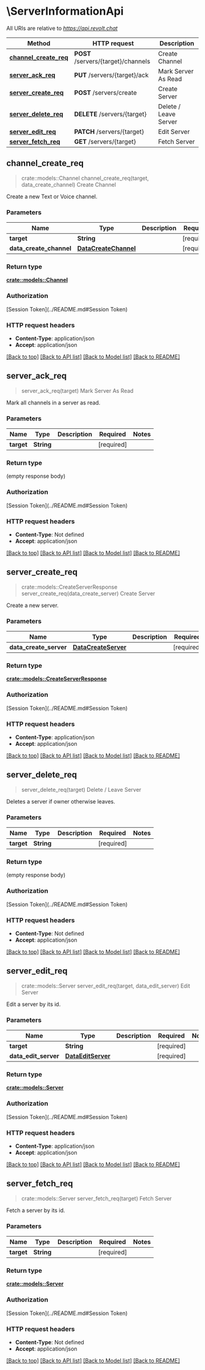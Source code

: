# \ServerInformationApi

All URIs are relative to *https://api.revolt.chat*

Method | HTTP request | Description
------------- | ------------- | -------------
[**channel_create_req**](ServerInformationApi.md#channel_create_req) | **POST** /servers/{target}/channels | Create Channel
[**server_ack_req**](ServerInformationApi.md#server_ack_req) | **PUT** /servers/{target}/ack | Mark Server As Read
[**server_create_req**](ServerInformationApi.md#server_create_req) | **POST** /servers/create | Create Server
[**server_delete_req**](ServerInformationApi.md#server_delete_req) | **DELETE** /servers/{target} | Delete / Leave Server
[**server_edit_req**](ServerInformationApi.md#server_edit_req) | **PATCH** /servers/{target} | Edit Server
[**server_fetch_req**](ServerInformationApi.md#server_fetch_req) | **GET** /servers/{target} | Fetch Server



## channel_create_req

> crate::models::Channel channel_create_req(target, data_create_channel)
Create Channel

Create a new Text or Voice channel.

### Parameters


Name | Type | Description  | Required | Notes
------------- | ------------- | ------------- | ------------- | -------------
**target** | **String** |  | [required] |
**data_create_channel** | [**DataCreateChannel**](DataCreateChannel.md) |  | [required] |

### Return type

[**crate::models::Channel**](Channel.md)

### Authorization

[Session Token](../README.md#Session Token)

### HTTP request headers

- **Content-Type**: application/json
- **Accept**: application/json

[[Back to top]](#) [[Back to API list]](../README.md#documentation-for-api-endpoints) [[Back to Model list]](../README.md#documentation-for-models) [[Back to README]](../README.md)


## server_ack_req

> server_ack_req(target)
Mark Server As Read

Mark all channels in a server as read.

### Parameters


Name | Type | Description  | Required | Notes
------------- | ------------- | ------------- | ------------- | -------------
**target** | **String** |  | [required] |

### Return type

 (empty response body)

### Authorization

[Session Token](../README.md#Session Token)

### HTTP request headers

- **Content-Type**: Not defined
- **Accept**: application/json

[[Back to top]](#) [[Back to API list]](../README.md#documentation-for-api-endpoints) [[Back to Model list]](../README.md#documentation-for-models) [[Back to README]](../README.md)


## server_create_req

> crate::models::CreateServerResponse server_create_req(data_create_server)
Create Server

Create a new server.

### Parameters


Name | Type | Description  | Required | Notes
------------- | ------------- | ------------- | ------------- | -------------
**data_create_server** | [**DataCreateServer**](DataCreateServer.md) |  | [required] |

### Return type

[**crate::models::CreateServerResponse**](CreateServerResponse.md)

### Authorization

[Session Token](../README.md#Session Token)

### HTTP request headers

- **Content-Type**: application/json
- **Accept**: application/json

[[Back to top]](#) [[Back to API list]](../README.md#documentation-for-api-endpoints) [[Back to Model list]](../README.md#documentation-for-models) [[Back to README]](../README.md)


## server_delete_req

> server_delete_req(target)
Delete / Leave Server

Deletes a server if owner otherwise leaves.

### Parameters


Name | Type | Description  | Required | Notes
------------- | ------------- | ------------- | ------------- | -------------
**target** | **String** |  | [required] |

### Return type

 (empty response body)

### Authorization

[Session Token](../README.md#Session Token)

### HTTP request headers

- **Content-Type**: Not defined
- **Accept**: application/json

[[Back to top]](#) [[Back to API list]](../README.md#documentation-for-api-endpoints) [[Back to Model list]](../README.md#documentation-for-models) [[Back to README]](../README.md)


## server_edit_req

> crate::models::Server server_edit_req(target, data_edit_server)
Edit Server

Edit a server by its id.

### Parameters


Name | Type | Description  | Required | Notes
------------- | ------------- | ------------- | ------------- | -------------
**target** | **String** |  | [required] |
**data_edit_server** | [**DataEditServer**](DataEditServer.md) |  | [required] |

### Return type

[**crate::models::Server**](Server.md)

### Authorization

[Session Token](../README.md#Session Token)

### HTTP request headers

- **Content-Type**: application/json
- **Accept**: application/json

[[Back to top]](#) [[Back to API list]](../README.md#documentation-for-api-endpoints) [[Back to Model list]](../README.md#documentation-for-models) [[Back to README]](../README.md)


## server_fetch_req

> crate::models::Server server_fetch_req(target)
Fetch Server

Fetch a server by its id.

### Parameters


Name | Type | Description  | Required | Notes
------------- | ------------- | ------------- | ------------- | -------------
**target** | **String** |  | [required] |

### Return type

[**crate::models::Server**](Server.md)

### Authorization

[Session Token](../README.md#Session Token)

### HTTP request headers

- **Content-Type**: Not defined
- **Accept**: application/json

[[Back to top]](#) [[Back to API list]](../README.md#documentation-for-api-endpoints) [[Back to Model list]](../README.md#documentation-for-models) [[Back to README]](../README.md)

